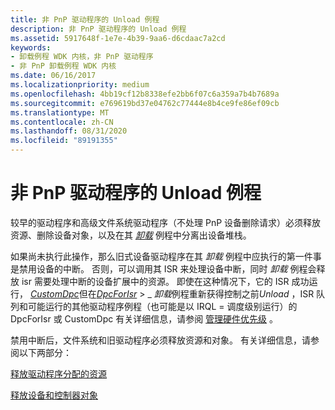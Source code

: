 ```yaml
---
title: 非 PnP 驱动程序的 Unload 例程
description: 非 PnP 驱动程序的 Unload 例程
ms.assetid: 5917648f-1e7e-4b39-9aa6-d6cdaac7a2cd
keywords:
- 卸载例程 WDK 内核，非 PnP 驱动程序
- 非 PnP 卸载例程 WDK 内核
ms.date: 06/16/2017
ms.localizationpriority: medium
ms.openlocfilehash: 4bb19cf12b8338efe2bb6f07c6a359a7b4b7689a
ms.sourcegitcommit: e769619bd37e04762c77444e8b4ce9fe86ef09cb
ms.translationtype: MT
ms.contentlocale: zh-CN
ms.lasthandoff: 08/31/2020
ms.locfileid: "89191355"
---
```

# <a name="non-pnp-drivers-unload-routine"></a>非 PnP 驱动程序的 Unload 例程





较早的驱动程序和高级文件系统驱动程序（不处理 PnP 设备删除请求）必须释放资源、删除设备对象，以及在其 [*卸载*](/windows-hardware/drivers/ddi/wdm/nc-wdm-driver_unload) 例程中分离出设备堆栈。

如果尚未执行此操作，那么旧式设备驱动程序在其 *卸载* 例程中应执行的第一件事是禁用设备的中断。 否则，可以调用其 ISR 来处理设备中断，同时 *卸载* 例程会释放 isr 需要处理中断的设备扩展中的资源。 即使在这种情况下，它的 ISR 成功运行， [*CustomDpc*](/windows-hardware/drivers/ddi/wdm/nc-wdm-kdeferred_routine)但在[*DpcForIsr*](/windows-hardware/drivers/ddi/wdm/nc-wdm-io_dpc_routine) &gt; \_ *卸载*例程重新获得控制之前*Unload* ，ISR 队列和可能运行的其他驱动程序例程（也可能是以 IRQL = 调度级别运行）的 DpcForIsr 或 CustomDpc 有关详细信息，请参阅 [管理硬件优先级](managing-hardware-priorities.md) 。

禁用中断后，文件系统和旧驱动程序必须释放资源和对象。 有关详细信息，请参阅以下两部分：

[释放驱动程序分配的资源](releasing-driver-allocated-resources.md)

[释放设备和控制器对象](releasing-device-and-controller-objects.md)

 

